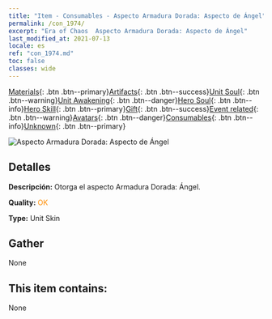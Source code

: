 ```yaml
---
title: "Item - Consumables - Aspecto Armadura Dorada: Aspecto de Ángel"
permalink: /con_1974/
excerpt: "Era of Chaos  Aspecto Armadura Dorada: Aspecto de Ángel"
last_modified_at: 2021-07-13
locale: es
ref: "con_1974.md"
toc: false
classes: wide
---
```

 [Materials](/ItemsES/){: .btn .btn--primary}[Artifacts](/ItemsES/Artifacts/){: .btn .btn--success}[Unit Soul](/ItemsES/UnitSoul/){: .btn .btn--warning}[Unit Awakening](/ItemsES/UnitAwakening/){: .btn .btn--danger}[Hero Soul](/ItemsES/HeroSoul/){: .btn .btn--info}[Hero Skill](/ItemsES/HeroSkill/){: .btn .btn--primary}[Gift](/ItemsES/Gift/){: .btn .btn--success}[Event related](/ItemsES/Events/){: .btn .btn--warning}[Avatars](/ItemsES/Avatars/){: .btn .btn--danger}[Consumables](/ItemsES/Consumables/){: .btn .btn--info}[Unknown](/ItemsES/Unknown/){: .btn .btn--primary}

 ![Aspecto Armadura Dorada: Aspecto de Ángel](/images/u/ti_datianshidiancangkapifu.jpg)

## Detalles
 **Descripción:** Otorga el aspecto Armadura Dorada: Ángel.

 **Quality:** <span style="color: #FF8C00">OK</span>

 **Type:** Unit Skin

## Gather

  None

## This item contains:

  None

